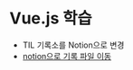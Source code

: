 # Vue.js 학습
 - TIL 기록소를 Notion으로 변경
 - [notion으로 기록 파일 이동](https://rare-fire-f1c.notion.site/Vue-js-93562434b128495989405d0c9fb38ed6)